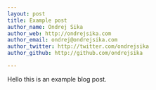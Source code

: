 ```yaml
---
layout: post
title: Example post
author_name: Ondrej Sika
author_web: http://ondrejsika.com
author_email: ondrej@ondrejsika.com
author_twitter: http://twitter.com/ondrejsika
author_github: http://github.com/ondrejsika

---
```


Hello this is an example blog post.


